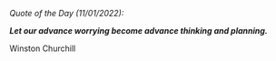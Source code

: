 *Quote of the Day (11/01/2022):*

_**Let our advance worrying become advance thinking and planning.**_

Winston Churchill